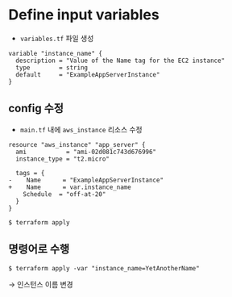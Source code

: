 # Define input variables

* `variables.tf` 파일 생성
```
variable "instance_name" {
  description = "Value of the Name tag for the EC2 instance"
  type        = string
  default     = "ExampleAppServerInstance"
}

```

## config 수정
* `main.tf` 내에 `aws_instance` 리소스 수정
```
resource "aws_instance" "app_server" {
  ami           = "ami-02d081c743d676996"
  instance_type = "t2.micro"

  tags = {
-    Name      = "ExampleAppServerInstance"
+    Name      = var.instance_name
    Schedule  = "off-at-20"
  }
}
```

```
$ terraform apply
```

## 명령어로 수행
```
$ terraform apply -var "instance_name=YetAnotherName"
```
$\to$ 인스턴스 이름 변경